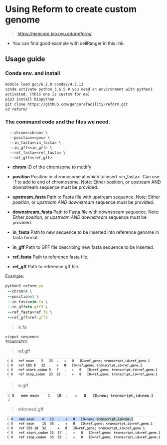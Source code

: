 # Using Reform to create custom genome
> https://gencore.bio.nyu.edu/reform/

- You can find good example with cellRanger in this link.


## Usage guide
### Conda env. and install
```
module load gcc/6.2.0 conda2/4.2.13
conda activate python_3.6.5 # you need an environment with python3 activated. (this one is custom for me)
pip3 install biopython
git clone https://github.com/gencorefacility/reform.git 
cd reform/
```

### The command code and the files we need.
```
  --chrom=<chrom> \
  --position=<pos> \ 
  --in_fasta=<in_fasta> \
  --in_gff=<in_gff> \
  --ref_fasta=<ref_fasta> \
  --ref_gff=<ref_gff>
```
- **chrom** ID of the chromsome to modify

- **position** Position in chromosome at which to insert <in_fasta>. Can use -1 to add to end of chromosome. Note: Either position, or upstream AND downstream sequence must be provided.

- **upstream_fasta** Path to Fasta file with upstream sequence. Note: Either *position*, or *upstream AND downstream* sequence must be provided.

- **downstream_fasta** Path to Fasta file with downstream sequence. Note: Either *position*, or *upstream AND downstream* sequence must be provided.

- **in_fasta** Path to new sequence to be inserted into reference genome in fasta format.

- **in_gff** Path to GFF file describing new fasta sequence to be inserted.

- **ref_fasta** Path to reference fasta file.

- **ref_gff** Path to reference gff file.

Example:
```ruby
python3 reform.py 
 --chrom=X \
 --position=3 \
 --in_fasta=in.fa \
 --in_gff=in.gff3 \
 --ref_fasta=ref.fa \
 --ref_gff=ref.gff3
 ```
 
> in.fa
 ```
 >input_sequence
TGGAGGATCG
```

> ref.gff
<img src="https://github.com/yoonsquared/knowledgebase_image/blob/master/gff3.png">

> in.gff
<img src="https://github.com/yoonsquared/knowledgebase_image/blob/master/in_gff3.png">

> reformed.gff
<img src="https://github.com/yoonsquared/knowledgebase_image/blob/master/reformed_gff.png">
